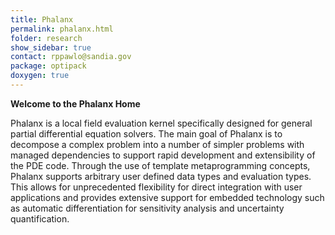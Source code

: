 ```yaml
---
title: Phalanx
permalink: phalanx.html
folder: research
show_sidebar: true
contact: rppawlo@sandia.gov
package: optipack
doxygen: true
---
```


**Welcome to the Phalanx Home**

Phalanx is a local field evaluation kernel specifically designed for general partial differential equation solvers. 
The main goal of Phalanx is to decompose a complex problem into a number of simpler problems with managed dependencies to support rapid development and extensibility of the PDE code. 
Through the use of template metaprogramming concepts, Phalanx supports arbitrary user defined data types and evaluation types. This allows for unprecedented flexibility for direct integration with user applications and 
provides extensive support for embedded technology such as automatic differentiation for sensitivity analysis and uncertainty quantification.
